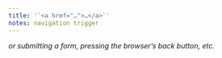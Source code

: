 ```yaml
---
title: '`<a href="…">…</a>`'
notes: navigation trigger
---
```


_or submitting a form, pressing the browser’s back button, etc._
